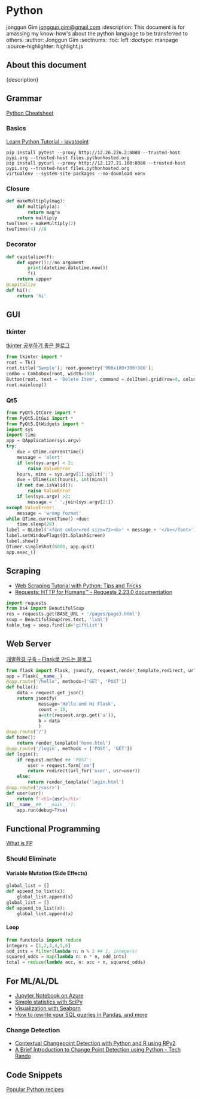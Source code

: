 # Python
jonggun Gim <jonggun.gim@gmail.com>
:description: This document is for amassing my know-how's about the python language to be transferred to others.
:author: Jonggun Gim
:sectnums:
:toc: left
:doctype: manpage
:source-highlighter: highlight.js

## About this document
{description}


## Grammar
[Python Cheatsheet](https://perso.limsi.fr/pointal/_media/python:cours:mementopython3-english.pdf)

### Basics
[Learn Python Tutorial - javatpoint](https://www.javatpoint.com/python-tutorial)
``` shell
pip install pytest --proxy http://12.26.226.2:8080 --trusted-host pypi.org --trusted-host files.pythonhosted.org
pip install pycurl --proxy http://12.127.21.100:8080 --trusted-host pypi.org --trusted-host files.pythonhosted.org
virtualenv --system-site-packages --no-download venv
```

### Closure
``` python
def makeMultiply(mag):
	def multiply(a):
		return mag*a
	return multiply
twoTimes = makeMultiply(2)
twoTimes(4) //8
```

### Decorator
``` python
def capitalize(f):
	def upper()://no argument
		print(datetime.datetime.now())
		f()
	return uppper
@capitalize
def hi():
	return 'hi'
```

## GUI
### tkinter
[tkinter 공부하기 좋은 블로그](https://comdoc.tistory.com/entry/tkinter-%EA%B3%B5%EB%B6%80%ED%95%98%EA%B8%B0-%EC%A2%8B%EC%9D%80-%EB%B8%94%EB%A1%9C%EA%B7%B8)
``` python
from tkinter import *
root = Tk()
root.title('Sample'); root.geometry('900x100+300+300');
combo = Combobox(root, width=100)
Button(root, text = 'Delete Item', command = delItem).grid(row=0, column = 2)
root.mainloop()
```

### Qt5
``` python
from PyQt5.QtCore import *
from PyQt5.QtGui import *
from PyQt5.QtWidgets import *
import sys
import time
app = QApplication(sys.argv)
try:
    due = QTime.currentTime()
    message = 'alert'
    if len(sys.argv) < 2:
        raise ValueError
    hours, mins = sys.argv[1].split(':')
    due = QTime(int(hours), int(mins))
    if not due.isValid():
        raise ValueError
    if len(sys.argv) >2:
        message = ' '.join(sys.argv[2:])
except ValueError:
    message = 'wrong format'
while QTime.currentTime() <due:
    time.sleep(20)
label = QLabel('<font color=red size=72><b>' + message + '</b></font>')
label.setWindowFlags(Qt.SplashScreen)
label.show()
QTimer.singleShot(6000, app.quit)
app.exec_()
```

## Scraping
* [Web Scraping Tutorial with Python: Tips and Tricks](https://hackernoon.com/web-scraping-tutorial-with-python-tips-and-tricks-db070e70e071)
* [Requests: HTTP for Humans™ - Requests 2.23.0 documentation](https://requests.readthedocs.io/en/master/)

``` python
import requests
from bs4 import BeautifulSoup
res = requests.get(BASE_URL + '/pages/page3.html')
soup = BeautifulSoup(res.text, 'lxml')
table_tag = soup.find(id='giftList')
```

## Web Server
[개발환경 구축 - Flask로 만드는 블로그](https://opentutorials.org/module/3669/22002)
``` python
from flask import Flask, jsonify, request,render_template,redirect, url_for
app = Flask(__name__)
@app.route('/hello', methods=['GET', 'POST'])
def hello():
    data = request.get_json()
    return jsonify(
            message='Hello and Hi Flask',
            count = 10,
            a=str(request.args.get('a')),
            b = data
            )
@app.route('/')
def home():
    return render_template('home.html')
@app.route('/login', methods = ['POST', 'GET'])
def login():
    if request.method ## 'POST':
        user = request.form['nm']
        return redirect(url_for('user', usr=user))
    else:
        return render_template('login.html')
@app.route('/<usr>')
def user(usr):
    return f'<h1>{usr}</h1>'
if(__name__## '__main__'):
    app.run(debug=True)
```

## Functional Programming
[What is FP](https://towardsdatascience.com/why-developers-are-falling-in-love-with-functional-programming-13514df4048e)

### Should Eliminate
#### Variable Mutation (Side Effects)
``` python
global_list = []
def append_to_list(x):
    global_list.append(x)
global_list = []
def append_to_list(x):
    global_list.append(x)
```
    
#### Loop
``` python
from functools import reduce
integers = [1,2,3,4,5,6]
odd_ints = filter(lambda n: n % 2 ## 1, integers)
squared_odds = map(lambda n: n * n, odd_ints)
total = reduce(lambda acc, n: acc + n, squared_odds)
```


## For ML/AL/DL
* [Jupyter Notebook on Azure](https://notebooks.azure.com/anon-hkagba/projects/gims)
* [Simple statistics with SciPy](https://oneau.wordpress.com/2011/02/28/simple-statistics-with-scipy/)
* [Visualization with Seaborn](https://jakevdp.github.io/PythonDataScienceHandbook/04.14-visualization-with-seaborn.html)
* [How to rewrite your SQL queries in Pandas, and more](https://medium.com/jbennetcodes/how-to-rewrite-your-sql-queries-in-pandas-and-more-149d341fc53e)

### Change Detection

* [Contextual Changepoint Detection with Python and R using RPy2](https://medium.com/bigdatarepublic/contextual-changepoint-detection-with-python-and-r-using-rpy2-fa7d86259ba9)
* [A Brief Introduction to Change Point Detection using Python - Tech Rando](https://techrando.com/2019/08/14/a-brief-introduction-to-change-point-detection-using-python/)


## Code Snippets
[Popular Python recipes](http://code.activestate.com/recipes/langs/python/)

